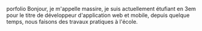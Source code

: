 porfolio
Bonjour,
je m'appelle massire, je suis actuellement étufiant en 3em
pour le titre de développeur d'application web et mobile,
depuis quelque temps, nous faisons des travaux pratiques à l'école.
